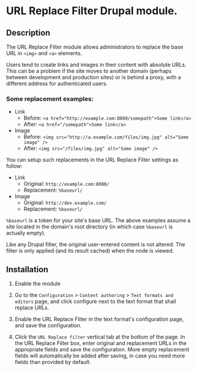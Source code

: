 
# URL Replace Filter Drupal module.


## Description

The URL Replace Filter module allows administrators to replace the base URL in
`<img>` and `<a>` elements.

Users tend to create links and images in their content with absolute URLs. This
can be a problem if the site moves to another domain (perhaps between
development and production sites) or is behind a proxy, with a different address
for authenticated users.

### Some replacement examples:

* Link
  * Before: `<a href="http://example.com:8080/somepath">Some link</a>`
  * After: `<a href="/somepath">Some link</a>`
* Image
  * Before: `<img src="http://a.example.com/files/img.jpg" alt="Some image" />`
  * After: `<img src="/files/img.jpg" alt="Some image" />`

You can setup such replacements in the URL Replace Filter settings as follow:

* Link
  * Original: `http://example.com:8080/`
  * Replacement: `%baseurl/`
* Image
  * Original: `http://dev.example.com/`
  * Replacement: `%baseurl/`

`%baseurl` is a token for your site's base URL. The above examples assume a site
located in the domain's root directory (in which case `%baseurl` is actually
empty).

Like any Drupal filter, the original user-entered content is not altered. The
filter is only applied (and its result cached) when the node is viewed.


## Installation

1. Enable the module

2. Go to the `Configuration` > `Content authoring` > `Text formats and editors` 
   page, and click configure next to the text format that shall replace URLs.

3. Enable the URL Replace Filter in the text format's configuration page, and
   save the configuration.

4. Click the `URL Replace filter` vertical tab at the bottom of the page. 
   In the URL Replace Filter box, enter original and replacement URLs in the 
   appropriate fields and save the configuration. More empty replacement fields 
   will automatically be added after saving, in case you need more fields than 
   provided by default.

